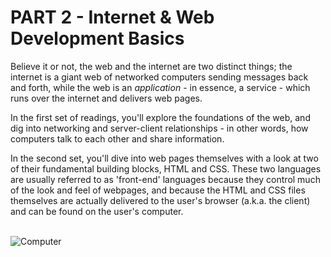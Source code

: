 # PART 2 - Internet & Web Development Basics

Believe it or not, the web and the internet are two distinct things; the internet is a giant web of networked computers sending messages back and forth, while the web is an *application* - in essence, a service - which runs over the internet and delivers web pages. 

In the first set of readings, you'll explore the foundations of the web, and dig into networking and server-client relationships - in other words, how computers talk to each other and share information.

In the second set, you'll dive into web pages themselves with a look at two of their fundamental building blocks, HTML and CSS. These two languages are usually referred to as 'front-end' languages because they control much of the look and feel of webpages, and because the HTML and CSS files themselves are actually delivered to the user's browser (a.k.a. the client) and can be found on the user's computer.
<br><br>

![Computer](https://raw.githubusercontent.com/generalassembly-wdi/Prework/master/assets/49443-how-the-world-wide-web-works-illustration.jpeg)
